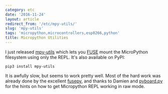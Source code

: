 ```yaml
---
category: etc
date: '2016-11-24'
layout: article
redirect_from: '/etc/mpy-utils/'
slug: 'mpy-utils'
tags: 'micropython,microcontrollers,esp8266,python'
title: Micropython Utilities
---
```


I just released [mpy-utils](https://github.com/nickzoic/mpy-utils) which
lets you [FUSE](https://en.wikipedia.org/wiki/Filesystem_in_Userspace)
mount the MicroPython filesystem using only the REPL. It's also
available on PyPI:

    pip3 install mpy-utils

It is awfully slow, but seems to work pretty well. Most of the hard work
was already done by the excellent
[fusepy](https://github.com/terencehonles/fusepy), and thanks to Damien
and
[pyboard.py](https://github.com/micropython/micropython/blob/master/tools/pyboard.py)
for the hints on how to get Micropython REPL working in raw mode.
